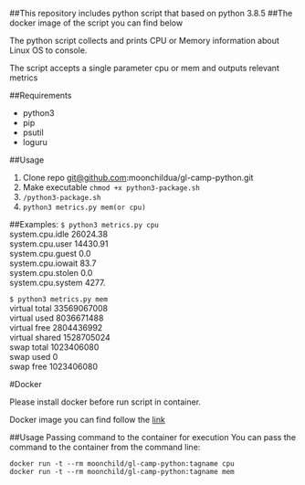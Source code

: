 ##This repository includes python script that based on python 3.8.5
##The docker image of the script you can find below

The python script collects and prints CPU or Memory information about Linux OS to console.

The script accepts a single parameter cpu or mem and outputs relevant metrics


##Requirements
- python3
- pip
- psutil
- loguru

##Usage
1. Clone repo git@github.com:moonchildua/gl-camp-python.git
2. Make executable `chmod +x python3-package.sh`
3. `/python3-package.sh`
4. `python3 metrics.py mem(or cpu)` 


##Examples:
`$ python3 metrics.py cpu`<br />
system.cpu.idle 26024.38<br />
system.cpu.user 14430.91<br />
system.cpu.guest 0.0<br />
system.cpu.iowait 83.7<br />
system.cpu.stolen 0.0<br />
system.cpu.system 4277.<br />

`$ python3 metrics.py mem`<br />
virtual total 33569067008<br />
virtual used 8036671488<br />
virtual free 2804436992<br />
virtual shared 1528705024<br />
swap total 1023406080<br />
swap used 0<br />
swap free 1023406080<br />


#Docker

Please install docker before run script in container.

Docker image you can find follow the [link](https://hub.docker.com/repository/docker/moonchild/gl-camp-python)

##Usage
Passing command to the container for execution
You can pass the command to the container from the command line:

`docker run -t --rm moonchild/gl-camp-python:tagname cpu`<br />
`docker run -t --rm moonchild/gl-camp-python:tagname mem`
